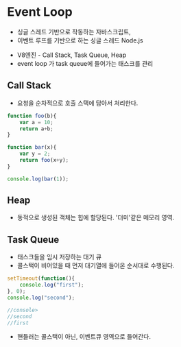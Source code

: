 # Event Loop 
* 싱글 스레드 기반으로 작동하는 자바스크립트,
* 이벤트 루프를 기반으로 하는 싱글 스레드 Node.js

- V8엔진 - Call Stack, Task Queue, Heap
- event loop 가 task queue에 들어가는 태스크를 관리

## Call Stack
- 요청을 순차적으로 호출 스택에 담아서 처리한다. 

```javascript
function foo(b){
    var a = 10;
    return a+b;
}

function bar(x){
    var y = 2;
    return foo(x+y);
}

console.log(bar(1));
```

## Heap
- 동적으로 생성된 객체는 힙에 할당된다. '더미'같은 메모리 영역.

## Task Queue
- 태스크들을 임시 저장하는 대기 큐
- 콜스택이 비어있을 때 먼저 대기열에 들어온 순서대로 수행된다.

```javascript
setTimeout(function(){
    console.log("first");
}, 0);
console.log("second"); 

//console>
//second
//first
```

* 핸들러는 콜스택이 아닌, 이벤트큐 영역으로 들어간다. 
